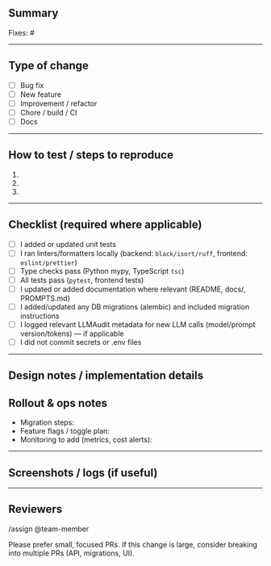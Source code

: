 ## Summary

<!--
Provide a short, clear description of what this PR accomplishes.
Reference the issue(s) it resolves, e.g. "Fixes #123" or "Implements feature X".
-->

Fixes: #

---

## Type of change

- [ ] Bug fix
- [ ] New feature
- [ ] Improvement / refactor
- [ ] Chore / build / CI
- [ ] Docs

---

## How to test / steps to reproduce

<!--
Provide step-by-step instructions to validate this PR locally (commands, env vars, endpoints).
Example:
1. Checkout branch
2. `docker compose up --build`
3. `python -m pytest app/tests/test_foo.py`
4. Visit http://localhost:5173 and test the Explain flow
-->

1.
2.
3.

---

## Checklist (required where applicable)

- [ ] I added or updated unit tests
- [ ] I ran linters/formatters locally (backend: `black/isort/ruff`, frontend: `eslint/prettier`)
- [ ] Type checks pass (Python mypy, TypeScript `tsc`)
- [ ] All tests pass (`pytest`, frontend tests)
- [ ] I updated or added documentation where relevant (README, docs/, PROMPTS.md)
- [ ] I added/updated any DB migrations (alembic) and included migration instructions
- [ ] I logged relevant LLMAudit metadata for new LLM calls (model/prompt version/tokens) — if applicable
- [ ] I did not commit secrets or .env files

---

## Design notes / implementation details

<!--
Explain important design decisions, trade-offs, and any non-obvious details reviewers should know.
-->

## Rollout & ops notes

- Migration steps:
- Feature flags / toggle plan:
- Monitoring to add (metrics, cost alerts):

---

## Screenshots / logs (if useful)

<!-- Paste screenshots, terminal output, or sample responses -->

---

## Reviewers

/assign @team-member

Please prefer small, focused PRs. If this change is large, consider breaking into multiple PRs (API, migrations, UI).